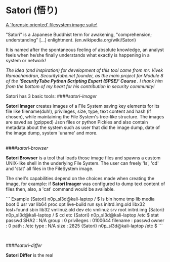# Satori (悟り)
<u>A 'forensic oriented' filesystem image suite!</u>

"Satori" is a Japanese Buddhist term for awakening, "comprehension; understanding" [...] enlightment. (en.wikipedia.org/wiki/Satori)

It is named after the spontaneous feeling of absolute knowledge, an analyst feels when he/she finally understands what exactly is happening in a system or network!

<i>The idea (and inspiration) for development of this tool came from mr. Vivek Ramachandran, Securitytube.net founder, as the main project for Module 8 of the <b>'SecurityTube Python Scripting Expert (SPSE)' Course </b>. I thank him from the bottom of my heart for his contribution in security community!</i>
<p>

Satori has 3 basic tools:
####<i>satori-imager</i>

  <b>Satori Imager</b> creates images of a File System saving key elements for its file like filename(duh!), privileges, size, type, text content and hash (if chosen), while maintaining the File System's tree-like structure.
The images are saved as (gzipped) Json files or python Pickles and also contain metadata about the system such as user that did the image dump, date of the image dump, system 'uname' and more.
<p><p><br>
####<i>satori-browser</i>

  <b>Satori Browser</b> is a tool that loads those image files and spawns a custom UNIX-like shell in the underlying File System. The user can freely 'ls', 'cd' and 'stat' all files in the FileSystem image.<p>
The shell's capabilities depend on the choices made when creating the image, for example: if <b>Satori Imager</b> was configured to dump text content of files then, also, a 'cat' command would be available.
<p>
``` Example
{Satori} n0p_sl3d@kali-laptop / $ ls
bin	home	tmp	lib	media	boot	0	usr	var	lib64	proc	opt	live-build	run	sys	initrd.img.old	libx32	lost+found	sbin	lib32	vmlinuz.old	dev	etc	vmlinuz	srv	root	initrd.img
{Satori} n0p_sl3d@kali-laptop / $ cd etc
{Satori} n0p_sl3d@kali-laptop /etc $ stat passwd
	SHA2 : N/A
	group : 0
	privileges : 0100644
	filename : passwd
	owner : 0
	path : /etc
	type : N/A
	size : 2825
{Satori} n0p_sl3d@kali-laptop /etc $
```
<p><p><br>

####<i>satori-differ</i>

  <b>Satori Differ</b> is the real 

